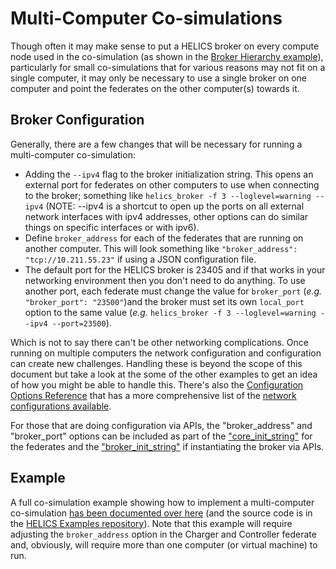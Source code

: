 # Multi-Computer Co-simulations

Though often it may make sense to put a HELICS broker on every compute node used in the co-simulation (as shown in the [Broker Hierarchy example](./broker_hierarchies.md)), particularly for small co-simulations that for various reasons may not fit on a single computer, it may only be necessary to use a single broker on one computer and point the federates on the other computer(s) towards it.

## Broker Configuration

Generally, there are a few changes that will be necessary for running a multi-computer co-simulation:

- Adding the `--ipv4` flag to the broker initialization string. This opens an external port for federates on other computers to use when connecting to the broker; something like `helics_broker -f 3 --loglevel=warning --ipv4` (NOTE: --ipv4 is a shortcut to open up the ports on all external network interfaces with ipv4 addresses, other options can do similar things on specific interfaces or with ipv6).
- Define `broker_address` for each of the federates that are running on another computer. This will look something like `"broker_address": "tcp://10.211.55.23"` if using a JSON configuration file.
- The default port for the HELICS broker is 23405 and if that works in your networking environment then you don't need to do anything. To use another port, each federate must change the value for `broker_port` (_e.g._ `"broker_port": "23500"`)and the broker must set its own `local_port` option to the same value (_e.g._ `helics_broker -f 3 --loglevel=warning --ipv4 --port=23500`).

Which is not to say there can't be other networking complications. Once running on multiple computers the network configuration and configuration can create new challenges. Handling these is beyond the scope of this document but take a look at the some of the other examples to get an idea of how you might be able to handle this. There's also the [Configuration Options Reference](../../references/configuration_options_reference.md) that has a more comprehensive list of the [network configurations available](../../references/configuration_options_reference.md#network).

For those that are doing configuration via APIs, the "broker_address" and "broker_port" options can be included as part of the ["core_init_string"](../../references/configuration_options_reference.md#core_init_string---i-null) for the federates and the ["broker_init_string"](../../references/configuration_options_reference.md#broker_init_string--null) if instantiating the broker via APIs.

## Example

A full co-simulation example showing how to implement a multi-computer co-simulation [has been documented over here](../examples/advanced_examples/advanced_brokers_multicomputer.md) (and the source code is in the [HELICS Examples repository](https://github.com/GMLC-TDC/HELICS-Examples/tree/main/user_guide_examples/advanced/advanced_brokers/multi_computer)). Note that this example will require adjusting the `broker_address` option in the Charger and Controller federate and, obviously, will require more than one computer (or virtual machine) to run.
